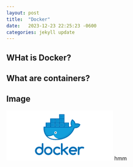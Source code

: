 ```yaml
---
layout: post
title:  "Docker"
date:   2023-12-23 22:25:23 -0600
categories: jekyll update
---
```


## WHat is Docker?


## What are containers?

## Image
![Docker Image](../docs/assets/docker1.png)
hmm
